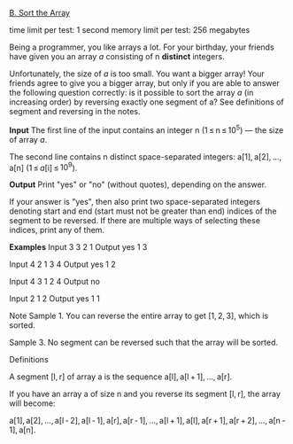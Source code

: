 [B. Sort the Array](https://codeforces.com/problemset/problem/451/B)

time limit per test: 1 second
memory limit per test: 256 megabytes

Being a programmer, you like arrays a lot. For your birthday, your friends have given you an array *a* consisting of n **distinct** integers.

Unfortunately, the size of *a* is too small. You want a bigger array! Your friends agree to give you a bigger array, but only if you are able to answer the following question correctly: is it possible to sort the array *a* (in increasing order) by reversing exactly one segment of a? See definitions of segment and reversing in the notes.

**Input**
The first line of the input contains an integer n (1 ≤ n ≤ $10^5$) — the size of array *a*.

The second line contains n distinct space-separated integers: a[1], a[2], ..., a[n] (1 ≤ *a*[i] ≤ $10^9$).

**Output**
Print "yes" or "no" (without quotes), depending on the answer.

If your answer is "yes", then also print two space-separated integers denoting start and end (start must not be greater than end) indices of the segment to be reversed. If there are multiple ways of selecting these indices, print any of them.

**Examples**
Input
3
3 2 1
Output
yes
1 3

Input
4
2 1 3 4
Output
yes
1 2

Input
4
3 1 2 4
Output
no

Input
2
1 2
Output
yes
1 1

Note
Sample 1. You can reverse the entire array to get [1, 2, 3], which is sorted.

Sample 3. No segment can be reversed such that the array will be sorted.

Definitions

A segment [l, r] of array a is the sequence a[l], a[l + 1], ..., a[r].

If you have an array a of size n and you reverse its segment [l, r], the array will become:

a[1], a[2], ..., a[l - 2], a[l - 1], a[r], a[r - 1], ..., a[l + 1], a[l], a[r + 1], a[r + 2], ..., a[n - 1], a[n].